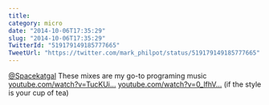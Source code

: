 ```yaml
---
title: 
category: micro
date: "2014-10-06T17:35:29"
slug: "2014-10-06T17:35:29"
TwitterId: "519179149185777665"
TweetUrl: "https://twitter.com/mark_philpot/status/519179149185777665"
---
```


[@Spacekatgal](https://twitter.com/Spacekatgal) These mixes are my go-to
programing music
[youtube.com/watch?v=TucKUi…](https://www.youtube.com/watch?v=TucKUi0jmHk)
[youtube.com/watch?v=0_lfhV…](https://www.youtube.com/watch?v=0_lfhVXT5oU) (if
the style is your cup of tea)
